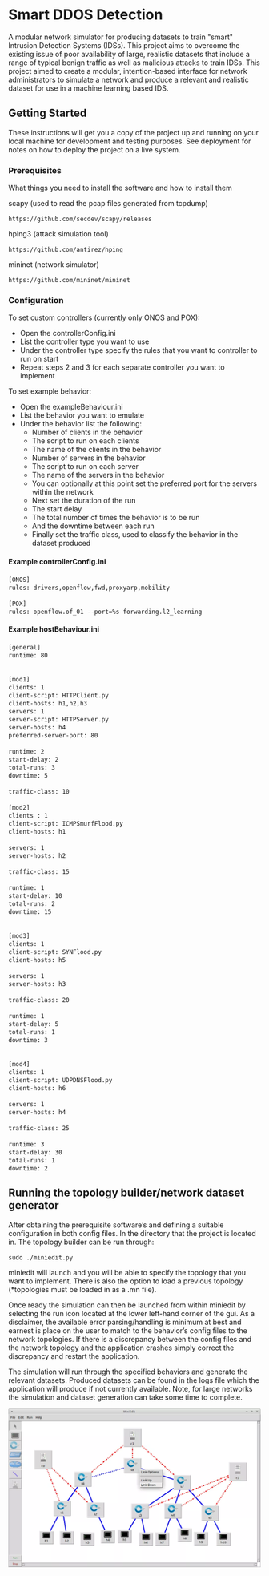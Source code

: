 # Smart DDOS Detection

A modular network simulator for producing datasets to train "smart" Intrusion Detection Systems (IDSs). This project aims to overcome the existing issue of poor availability of large, realistic datasets that include a range of typical benign traffic as well as malicious attacks to train IDSs. This project aimed to create a modular, intention-based interface for network administrators to simulate a network and produce a relevant and realistic dataset for use in a machine learning based IDS.

## Getting Started

These instructions will get you a copy of the project up and running on your local machine for development and testing purposes. See deployment for notes on how to deploy the project on a live system.

### Prerequisites

What things you need to install the software and how to install them

scapy (used to read the pcap files generated from tcpdump)

```
https://github.com/secdev/scapy/releases
```

hping3 (attack simulation tool)

```
https://github.com/antirez/hping
```

mininet (network simulator)

```
https://github.com/mininet/mininet
```

### Configuration

To set custom controllers (currently only ONOS and POX):

- Open the controllerConfig.ini
- List the controller type you want to use
- Under the controller type specify the rules that you want to controller to run on start
- Repeat steps 2 and 3 for each separate controller you want to implement

To set example behavior:

- Open the exampleBehaviour.ini
- List the behavior you want to emulate
- Under the behavior list the following:
  - Number of clients in the behavior
  - The script to run on each clients
  - The name of the clients in the behavior
  - Number of servers in the behavior
  - The script to run on each server
  - The name of the servers in the behavior
  - You can optionally at this point set the preferred port for the servers within the network
  - Next set the duration of the run
  - The start delay
  - The total number of times the behavior is to be run
  - And the downtime between each run
  - Finally set the traffic class, used to classify the behavior in the dataset produced

#### Example controllerConfig.ini

```
[ONOS]
rules: drivers,openflow,fwd,proxyarp,mobility

[POX]
rules: openflow.of_01 --port=%s forwarding.l2_learning
```

#### Example hostBehaviour.ini

```
[general]
runtime: 80


[mod1]
clients: 1
client-script: HTTPClient.py
client-hosts: h1,h2,h3
servers: 1
server-script: HTTPServer.py
server-hosts: h4
preferred-server-port: 80

runtime: 2
start-delay: 2
total-runs: 3
downtime: 5

traffic-class: 10

[mod2]
clients : 1
client-script: ICMPSmurfFlood.py
client-hosts: h1

servers: 1
server-hosts: h2

traffic-class: 15

runtime: 1
start-delay: 10
total-runs: 2
downtime: 15


[mod3]
clients: 1
client-script: SYNFlood.py
client-hosts: h5

servers: 1
server-hosts: h3

traffic-class: 20

runtime: 1
start-delay: 5
total-runs: 1
downtime: 3


[mod4]
clients: 1
client-script: UDPDNSFlood.py
client-hosts: h6

servers: 1
server-hosts: h4

traffic-class: 25

runtime: 3
start-delay: 30
total-runs: 1
downtime: 2

```

## Running the topology builder/network dataset generator

After obtaining the prerequisite software’s and defining a suitable configuration in both config files. In the directory that the project is located in. The topology builder can be run through:

```
sudo ./miniedit.py
```

miniedit will launch and you will be able to specify the topology that you want to implement. There is also the option to load a previous topology (\*topologies must be loaded in as a .mn file).

Once ready the simulation can then be launched from within miniedit by selecting the run icon located at the lower left-hand corner of the gui. As a disclaimer, the available error parsing/handling is minimum at best and earnest is place on the user to match to the behavior’s config files to the network topologies. If there is a discrepancy between the config files and the network topology and the application crashes simply correct the discrepancy and restart the application.

The simulation will run through the specified behaviors and generate the relevant datasets. Produced datasets can be found in the logs file which the application will produce if not currently available. Note, for large networks the simulation and dataset generation can take some time to complete.

![Example miniedit running](https://github.com/jueyaye/SmartDDOSDetection/blob/master/demo.png)
